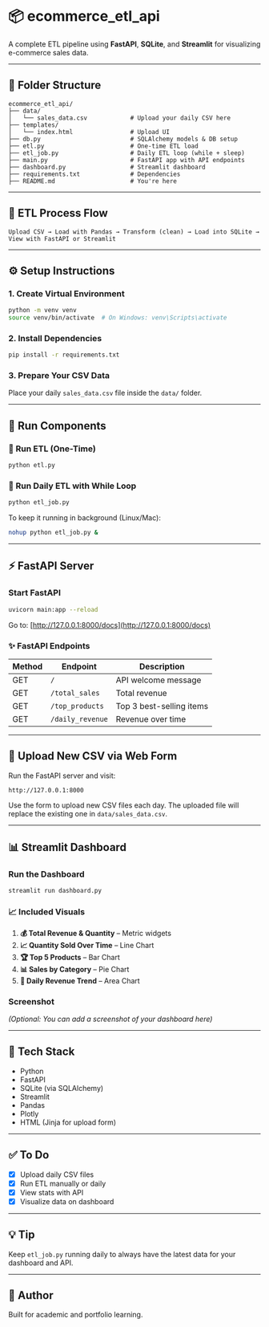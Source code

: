 # 📦 ecommerce_etl_api

A complete ETL pipeline using **FastAPI**, **SQLite**, and **Streamlit** for visualizing e-commerce sales data.

---

## 📁 Folder Structure

```
ecommerce_etl_api/
├── data/
│   └── sales_data.csv            # Upload your daily CSV here
├── templates/
│   └── index.html                # Upload UI
├── db.py                         # SQLAlchemy models & DB setup
├── etl.py                        # One-time ETL load
├── etl_job.py                    # Daily ETL loop (while + sleep)
├── main.py                       # FastAPI app with API endpoints
├── dashboard.py                  # Streamlit dashboard
├── requirements.txt              # Dependencies
├── README.md                     # You're here
```

---

## 🔄 ETL Process Flow

```
Upload CSV → Load with Pandas → Transform (clean) → Load into SQLite → View with FastAPI or Streamlit
```

---

## ⚙️ Setup Instructions

### 1. Create Virtual Environment

```bash
python -m venv venv
source venv/bin/activate  # On Windows: venv\Scripts\activate
```

### 2. Install Dependencies

```bash
pip install -r requirements.txt
```

### 3. Prepare Your CSV Data

Place your daily `sales_data.csv` file inside the `data/` folder.

---

## 🚀 Run Components

### 🔁 Run ETL (One-Time)

```bash
python etl.py
```

### 🔂 Run Daily ETL with While Loop

```bash
python etl_job.py
```

To keep it running in background (Linux/Mac):

```bash
nohup python etl_job.py &
```

---

## ⚡ FastAPI Server

### Start FastAPI

```bash
uvicorn main:app --reload
```

Go to: [http://127.0.0.1:8000/docs](http://127.0.0.1:8000/docs)

### ✨ FastAPI Endpoints

| Method | Endpoint        | Description             |
|--------|------------------|--------------------------|
| GET    | `/`              | API welcome message      |
| GET    | `/total_sales`   | Total revenue            |
| GET    | `/top_products`  | Top 3 best-selling items |
| GET    | `/daily_revenue` | Revenue over time        |

---

## 🧾 Upload New CSV via Web Form

Run the FastAPI server and visit:

```
http://127.0.0.1:8000
```

Use the form to upload new CSV files each day. The uploaded file will replace the existing one in `data/sales_data.csv`.

---

## 📊 Streamlit Dashboard

### Run the Dashboard

```bash
streamlit run dashboard.py
```

### 📈 Included Visuals

1. **💰 Total Revenue & Quantity** – Metric widgets
2. **📈 Quantity Sold Over Time** – Line Chart
3. **🏆 Top 5 Products** – Bar Chart
4. **📊 Sales by Category** – Pie Chart
5. **📆 Daily Revenue Trend** – Area Chart

### Screenshot

*(Optional: You can add a screenshot of your dashboard here)*

---

## 🧰 Tech Stack

- Python
- FastAPI
- SQLite (via SQLAlchemy)
- Streamlit
- Pandas
- Plotly
- HTML (Jinja for upload form)

---

## ✅ To Do

- [x] Upload daily CSV files
- [x] Run ETL manually or daily
- [x] View stats with API
- [x] Visualize data on dashboard

---

## 💡 Tip

Keep `etl_job.py` running daily to always have the latest data for your dashboard and API.

---

## 👋 Author

Built for academic and portfolio learning.

